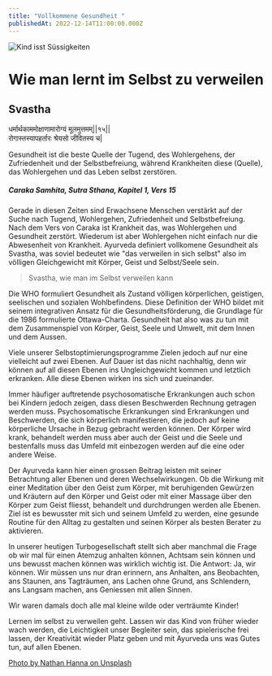 ```yaml
---
title: "Vollkommene Gesundheit "
publishedAt: 2022-12-14T11:00:00.000Z
---
```

![Kind isst Süssigkeiten](/images/2_vollkommene-gesundheit.webp "Süssigkeiten im Leben")

# Wie man lernt im Selbst zu verweilen

## Svastha

धर्मार्थकाममोक्षाणामारोग्यं मूलमुत्तमम्||१५||\
रोगास्तस्यापहर्तारः श्रेयसो जीवितस्य च|

Gesundheit ist die beste Quelle der Tugend, des Wohlergehens, der Zufriedenheit und der Selbstbefreiung, während Krankheiten diese (Quelle), das Wohlergehen und das Leben selbst zerstören.

##### *Caraka Samhita, Sutra Sthana, Kapitel 1, Vers 15* 

Gerade in diesen Zeiten sind Erwachsene Menschen verstärkt auf der Suche nach Tugend, Wohlergehen, Zufriedenheit und Selbstbefreiung. Nach dem Vers von Caraka ist Krankheit das, was Wohlergehen und Gesundheit zerstört. Wiederum ist aber Wohlergehen nicht einfach nur die Abwesenheit von Krankheit. Ayurveda definiert vollkomene Gesundheit als Svastha, was soviel bedeutet wie "das verweilen in sich selbst" also im völligen Gleichgewicht mit Körper, Geist und Selbst/Seele sein.

> Svastha, wie man im Selbst verweilen kann

Die WHO formuliert Gesundheit als Zustand völligen körperlichen, geistigen, seelischen und sozialen Wohlbefindens. Diese Definition der WHO bildet mit seinem integrativen Ansatz für die Gesundheitsförderung, die Grundlage für die 1986 formulierte Ottawa-Charta. Gesundheit hat also was zu tun mit dem Zusammenspiel von Körper, Geist, Seele und Umwelt, mit dem Innen und dem Aussen.

Viele unserer Selbstoptimierungsprogramme Zielen jedoch auf nur eine vielleicht auf zwei Ebenen. Auf Dauer ist das nicht nachhaltig, denn wir können auf all diesen Ebenen ins Ungleichgewicht kommen und letztlich erkranken. Alle diese Ebenen wirken ins sich und zueinander. 

Immer häufiger auftretende psychosomatische Erkrankungen auch schon bei Kindern jedoch zeigen, dass diesen Beschwerden Rechnung getragen werden muss. Psychosomatische Erkrankungen sind Erkrankungen und Beschwerden, die sich körperlich manifestieren, die jedoch auf keine körperliche Ursache in Bezug gebracht werden können. Der Körper wird krank, behandelt werden muss aber auch der Geist und die Seele und bestenfalls muss das Umfeld mit einbezogen werden auf die eine oder andere Weise. 

Der Ayurveda kann hier einen grossen Beitrag leisten mit seiner Betrachtung aller Ebenen und deren Wechselwirkungen. Ob die Wirkung mit einer Meditation über den Geist zum Körper, mit beruhigenden Gewürzen und Kräutern auf den Körper und Geist oder mit einer Massage über den Körper zum Geist fliesst, behandelt und durchdrungen werden alle Ebenen. Ziel ist es bewusster mit sich und seinem Umfeld zu werden, eine gesunde Routine für den Alltag zu gestalten und seinen Körper als besten Berater zu aktivieren. 

In unserer heutigen Turbogesellschaft stellt sich aber manchmal die Frage ob wir mal für einen Atemzug anhalten können, Achtsam sein können und uns bewusst machen können was wirklich wichtig ist. Die Antwort: Ja, wir können. Wir müssen uns nur dran erinnern, ans Anhalten, ans Beobachten, ans Staunen, ans Tagträumen, ans Lachen ohne Grund, ans Schlendern, ans Langsam machen, ans Geniessen mit allen Sinnen. 

Wir waren damals doch alle mal kleine wilde oder verträumte Kinder!

Lernen im selbst zu verweilen geht. Lassen wir das Kind von früher wieder wach werden, die Leichtigkeit unser Begleiter sein, das spielerische frei lassen, der Kreativität wieder Platz geben und mit Ayurveda uns was Gutes tun, auf allen Ebenen. 

[Photo by Nathan Hanna on Unsplash](https://unsplash.com/photos/girl-licking-jar-selective-focus-photography-7Sr5D24JO8o)